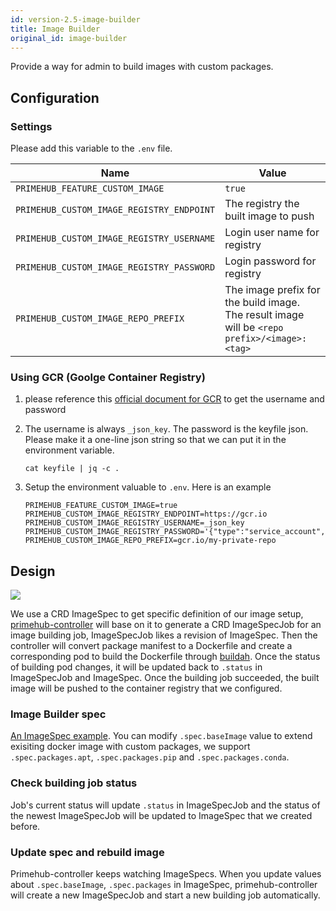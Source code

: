 ```yaml
---
id: version-2.5-image-builder
title: Image Builder
original_id: image-builder
---
```


Provide a way for admin to build images with custom packages.


## Configuration


### Settings
Please add this variable to the `.env` file. 

Name | Value 
--- | ----- 
`PRIMEHUB_FEATURE_CUSTOM_IMAGE` | `true`
`PRIMEHUB_CUSTOM_IMAGE_REGISTRY_ENDPOINT` | The registry the built image to push
`PRIMEHUB_CUSTOM_IMAGE_REGISTRY_USERNAME` | Login user name for registry
`PRIMEHUB_CUSTOM_IMAGE_REGISTRY_PASSWORD` | Login password for registry
`PRIMEHUB_CUSTOM_IMAGE_REPO_PREFIX` | The image prefix for the build image. The result image will be `<repo prefix>/<image>:<tag>`


### Using GCR (Goolge Container Registry)

1. please reference this [official document for GCR](https://cloud.google.com/container-registry/docs/advanced-authentication) to get the username and password

2. The username is always `_json_key`. The password is the keyfile json. Please make it a one-line json string so that we can put it in the environment variable. 

    ```
    cat keyfile | jq -c .
    ```
3. Setup the environment valuable to `.env`. Here is an example

    ```
    PRIMEHUB_FEATURE_CUSTOM_IMAGE=true
    PRIMEHUB_CUSTOM_IMAGE_REGISTRY_ENDPOINT=https://gcr.io
    PRIMEHUB_CUSTOM_IMAGE_REGISTRY_USERNAME=_json_key
    PRIMEHUB_CUSTOM_IMAGE_REGISTRY_PASSWORD='{"type":"service_account","project_id":....gserviceaccount.com"}'
    PRIMEHUB_CUSTOM_IMAGE_REPO_PREFIX=gcr.io/my-private-repo
    ```


## Design

![](assets/custom-image-flow-diagram.png)

We use a CRD ImageSpec to get specific definition of our image setup, [primehub-controller](https://github.com/InfuseAI/primehub-controller) will base on it to generate a CRD ImageSpecJob for an image building job, ImageSpecJob likes a revision of ImageSpec. Then the controller will convert package manifest to a Dockerfile and create a corresponding pod to build the Dockerfile through [buildah](https://github.com/containers/buildah). Once the status of building pod changes, it will be updated back to `.status` in ImageSpecJob and ImageSpec. Once the building job succeeded, the built image will be pushed to the container registry that we configured.

### Image Builder spec

[An ImageSpec example](https://github.com/InfuseAI/primehub-controller/blob/master/config/samples/primehub_v1alpha1_imagespec.yaml). You can modify `.spec.baseImage` value to extend exisiting docker image with custom packages, we support `.spec.packages.apt`, `.spec.packages.pip` and `.spec.packages.conda`.

### Check building job status

Job's current status will update `.status` in ImageSpecJob and the status of the newest ImageSpecJob will be updated to ImageSpec that we created before.

### Update spec and rebuild image

Primehub-controller keeps watching ImageSpecs. When you update values about `.spec.baseImage`, `.spec.packages` in ImageSpec, primehub-controller will create a new ImageSpecJob and start a new building job automatically.

